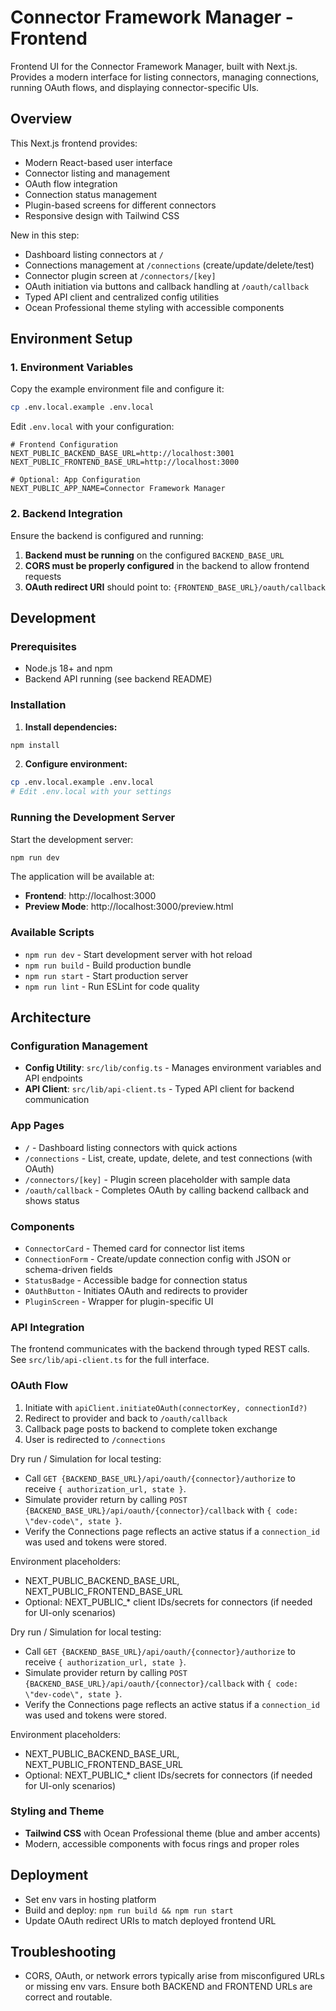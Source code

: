 # Connector Framework Manager - Frontend

Frontend UI for the Connector Framework Manager, built with Next.js. Provides a modern interface for listing connectors, managing connections, running OAuth flows, and displaying connector-specific UIs.

## Overview

This Next.js frontend provides:
- Modern React-based user interface
- Connector listing and management
- OAuth flow integration
- Connection status management
- Plugin-based screens for different connectors
- Responsive design with Tailwind CSS

New in this step:
- Dashboard listing connectors at `/`
- Connections management at `/connections` (create/update/delete/test)
- Connector plugin screen at `/connectors/[key]`
- OAuth initiation via buttons and callback handling at `/oauth/callback`
- Typed API client and centralized config utilities
- Ocean Professional theme styling with accessible components

## Environment Setup

### 1. Environment Variables

Copy the example environment file and configure it:

```bash
cp .env.local.example .env.local
```

Edit `.env.local` with your configuration:

```env
# Frontend Configuration
NEXT_PUBLIC_BACKEND_BASE_URL=http://localhost:3001
NEXT_PUBLIC_FRONTEND_BASE_URL=http://localhost:3000

# Optional: App Configuration
NEXT_PUBLIC_APP_NAME=Connector Framework Manager
```

### 2. Backend Integration

Ensure the backend is configured and running:

1. **Backend must be running** on the configured `BACKEND_BASE_URL`
2. **CORS must be properly configured** in the backend to allow frontend requests
3. **OAuth redirect URI** should point to: `{FRONTEND_BASE_URL}/oauth/callback`

## Development

### Prerequisites

- Node.js 18+ and npm
- Backend API running (see backend README)

### Installation

1. **Install dependencies:**
```bash
npm install
```

2. **Configure environment:**
```bash
cp .env.local.example .env.local
# Edit .env.local with your settings
```

### Running the Development Server

Start the development server:

```bash
npm run dev
```

The application will be available at:
- **Frontend**: http://localhost:3000
- **Preview Mode**: http://localhost:3000/preview.html

### Available Scripts

- `npm run dev` - Start development server with hot reload
- `npm run build` - Build production bundle
- `npm run start` - Start production server
- `npm run lint` - Run ESLint for code quality

## Architecture

### Configuration Management

- **Config Utility**: `src/lib/config.ts` - Manages environment variables and API endpoints
- **API Client**: `src/lib/api-client.ts` - Typed API client for backend communication

### App Pages

- `/` - Dashboard listing connectors with quick actions
- `/connections` - List, create, update, delete, and test connections (with OAuth)
- `/connectors/[key]` - Plugin screen placeholder with sample data
- `/oauth/callback` - Completes OAuth by calling backend callback and shows status

### Components

- `ConnectorCard` - Themed card for connector list items
- `ConnectionForm` - Create/update connection config with JSON or schema-driven fields
- `StatusBadge` - Accessible badge for connection status
- `OAuthButton` - Initiates OAuth and redirects to provider
- `PluginScreen` - Wrapper for plugin-specific UI

### API Integration

The frontend communicates with the backend through typed REST calls. See `src/lib/api-client.ts` for the full interface.

### OAuth Flow

1. Initiate with `apiClient.initiateOAuth(connectorKey, connectionId?)`
2. Redirect to provider and back to `/oauth/callback`
3. Callback page posts to backend to complete token exchange
4. User is redirected to `/connections`

Dry run / Simulation for local testing:
- Call `GET {BACKEND_BASE_URL}/api/oauth/{connector}/authorize` to receive `{ authorization_url, state }`.
- Simulate provider return by calling `POST {BACKEND_BASE_URL}/api/oauth/{connector}/callback` with `{ code: \"dev-code\", state }`.
- Verify the Connections page reflects an active status if a `connection_id` was used and tokens were stored.

Environment placeholders:
- NEXT_PUBLIC_BACKEND_BASE_URL, NEXT_PUBLIC_FRONTEND_BASE_URL
- Optional: NEXT_PUBLIC_* client IDs/secrets for connectors (if needed for UI-only scenarios)

Dry run / Simulation for local testing:
- Call `GET {BACKEND_BASE_URL}/api/oauth/{connector}/authorize` to receive `{ authorization_url, state }`.
- Simulate provider return by calling `POST {BACKEND_BASE_URL}/api/oauth/{connector}/callback` with `{ code: \"dev-code\", state }`.
- Verify the Connections page reflects an active status if a `connection_id` was used and tokens were stored.

Environment placeholders:
- NEXT_PUBLIC_BACKEND_BASE_URL, NEXT_PUBLIC_FRONTEND_BASE_URL
- Optional: NEXT_PUBLIC_* client IDs/secrets for connectors (if needed for UI-only scenarios)

### Styling and Theme

- **Tailwind CSS** with Ocean Professional theme (blue and amber accents)
- Modern, accessible components with focus rings and proper roles

## Deployment

- Set env vars in hosting platform
- Build and deploy: `npm run build && npm run start`
- Update OAuth redirect URIs to match deployed frontend URL

## Troubleshooting

- CORS, OAuth, or network errors typically arise from misconfigured URLs or missing env vars. Ensure both BACKEND and FRONTEND URLs are correct and routable.
